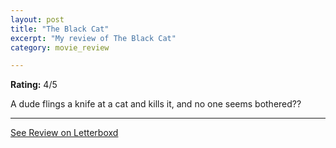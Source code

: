 ```yaml
---
layout: post
title: "The Black Cat"
excerpt: "My review of The Black Cat"
category: movie_review

---
```


**Rating:** 4/5

A dude flings a knife at a cat and kills it, and no one seems bothered??

<hr>

[See Review on Letterboxd](https://boxd.it/3p6QMx)
